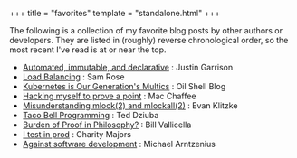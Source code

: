 +++
title = "favorites"
template = "standalone.html"
+++

The following is a collection of my favorite blog posts by other authors or developers. They are listed in (roughly)
reverse chronological order, so the most recent I've read is at or near the top.

* [Automated, immutable, and declarative](https://justingarrison.com/blog/2022-11-04-immutable-declarative-automated/) : Justin Garrison
* [Load Balancing](https://samwho.dev/load-balancing/) : Sam Rose
* [Kubernetes is Our Generation's Multics](https://www.oilshell.org/blog/2021/07/blog-backlog-2.html#kubernetes-is-our-generations-multics) : Oil Shell Blog
* [Hacking myself to prove a point](https://www.macchaffee.com/blog/2023/hacking-myself/) : Mac Chaffee
* [Misunderstanding mlock(2) and mlockall(2)](https://eklitzke.org/mlock-and-mlockall) : Evan Klitzke
* [Taco Bell Programming](http://widgetsandshit.com/teddziuba/2010/10/taco-bell-programming.html) : Ted Dziuba
* [Burden of Proof in Philosophy?](https://maverickphilosopher.typepad.com/maverick_philosopher/2011/06/burden-of-proof-in-philosophy-1.html) : Bill Vallicella
* [I test in prod](https://increment.com/testing/i-test-in-production/) : Charity Majors
* [Against software development](http://www.rntz.net/post/against-software-development.html) : Michael Arntzenius
